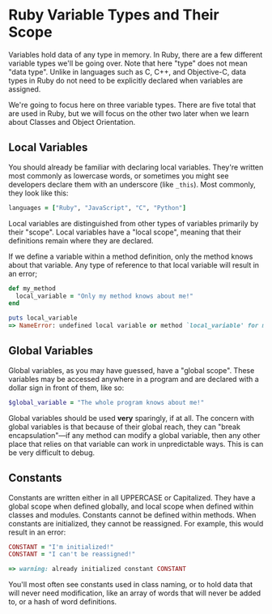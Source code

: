 # Ruby Variable Types and Their Scope

Variables hold data of any type in memory. In Ruby, there are a few different variable types we'll be going over. Note that here "type" does not mean "data type". Unlike in languages such as C, C++, and Objective-C, data types in Ruby do not need to be explicitly declared when variables are assigned.

We're going to focus here on three variable types. There are five total that are used in Ruby, but we will focus on the other two later when we learn about Classes and Object Orientation.

## Local Variables

You should already be familiar with declaring local variables. They're written most commonly as lowercase words, or sometimes you might see developers declare them with an underscore (like `_this`). Most commonly, they look like this:

```ruby
languages = ["Ruby", "JavaScript", "C", "Python"]
```

Local variables are distinguished from other types of variables primarily by their "scope". Local variables have a "local scope", meaning that their definitions remain where they are declared.

If we define a variable within a method definition, only the method knows about that variable. Any type of reference to that local variable will result in an error;

```ruby
def my_method
  local_variable = "Only my method knows about me!"
end

puts local_variable
=> NameError: undefined local variable or method `local_variable' for main:Object
```

## Global Variables

Global variables, as you may have guessed, have a "global scope". These variables may be accessed anywhere in a program and are declared with a dollar sign in front of them, like so:

```ruby
$global_variable = "The whole program knows about me!"
```

Global variables should be used **very** sparingly, if at all. The concern with global variables is that because of their global reach, they can "break encapsulation"—if any method can modify a global variable, then any other place that relies on that variable can work in unpredictable ways. This is can be very difficult to debug.

## Constants

Constants are written either in all UPPERCASE or Capitalized. They have a global scope when defined globally, and local scope when defined within classes and modules. Constants cannot be defined within methods. When constants are initialized, they cannot be reassigned. For example, this would result in an error:

```ruby
CONSTANT = "I'm initialized!"
CONSTANT = "I can't be reassigned!"

=> warning: already initialized constant CONSTANT
```

You'll most often see constants used in class naming, or to hold data that will never need modification, like an array of words that will never be added to, or a hash of word definitions.
